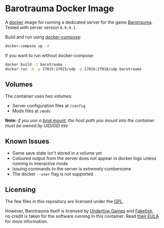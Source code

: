 # Barotrauma Docker Image

A [docker](https://www.docker.com/) image for running a dedicated server for the game [Barotrauma](https://barotraumagame.com/).
Tested with server version `0.9.9.1`.

Build and run using [docker-compose](https://docs.docker.com/compose/):

```bash
docker-compose up -d
```

If you want to run without docker-compose:

```bash
docker build -t barotrauma .
docker run -d -p 27015:27015/udp -p 27016:27016/udp barotrauma
```

## Volumes

The container uses two volumes:

- Server configuration files at `/config`
- Mods files at `/mods`

**Note:** *if you use a [bind mount](https://docs.docker.com/storage/bind-mounts/), the host path you mount into the container *must* be owned by UID/GID `999`*

## Known Issues

- Game save state isn't stored in a volume yet
- Coloured output from the server does not appear in docker logs unless running in interactive mode
- Issuing commands to the server is extremely cumbersome
- The docker `--user` flag is not supported

## Licensing

The few files in this repository are licensed under the [GPL](https://www.gnu.org/licenses/gpl-3.0.en.html).

However, Barotrauma itself is licensed by [Undertow Games](https://undertowgames.com/) and [Fakefish](http://fakefishgames.com/#home), no credit is taken for the software running in this container.
Read [their EULA](https://github.com/Regalis11/Barotrauma/blob/master/EULA.txt) for more information.
